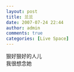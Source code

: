 ```yaml
---
layout: post
title: 兰兰
date: 2007-07-24 22:44
author: admin
comments: true
categories: [Live Space]
---
```

<div>狠好狠好的人儿</div>
<div>我很想念她 </div>
